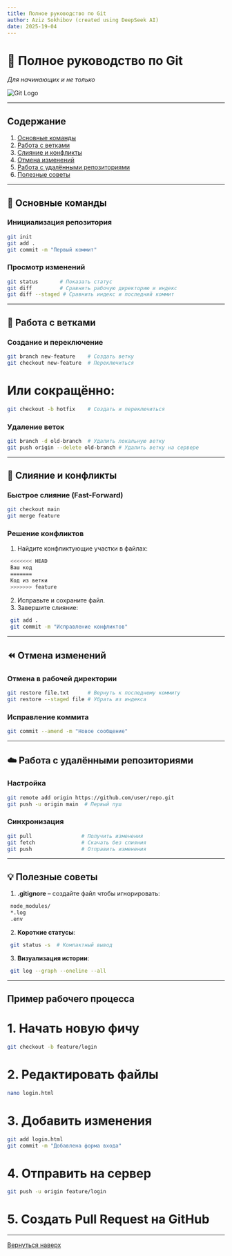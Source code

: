 ```yaml
---
title: Полное руководство по Git
author: Aziz Sokhibov (created using DeepSeek AI)
date: 2025-19-04
---
```


# 🚀 Полное руководство по Git 
_Для начинающих и не только_

![Git Logo](https://git-scm.com/images/logo@2x.png)

---

## Содержание
1. [Основные команды](#-основные-команды)
2. [Работа с ветками](#-работа-с-ветками)
3. [Слияние и конфликты](#-слияние-и-конфликты)
4. [Отмена изменений](#-отмена-изменений)
5. [Работа с удалёнными репозиториями](#-работа-с-удалёнными-репозиториями)
6. [Полезные советы](#-полезные-советы)

---

## 🔧 Основные команды

### Инициализация репозитория
```bash
git init
git add .
git commit -m "Первый коммит"
```
### Просмотр изменений
```bash
git status       # Показать статус
git diff         # Сравнить рабочую директорию и индекс
git diff --staged # Сравнить индекс и последний коммит
```
---

## 🌿 Работа с ветками

### Создание и переключение
```bash
git branch new-feature    # Создать ветку
git checkout new-feature  # Переключиться
```
# Или сокращённо:
```bash
git checkout -b hotfix    # Создать и переключиться
```
### Удаление веток
```bash
git branch -d old-branch  # Удалить локальную ветку
git push origin --delete old-branch # Удалить ветку на сервере
```
---

## 🔄 Слияние и конфликты

### Быстрое слияние (Fast-Forward)
```bash
git checkout main
git merge feature
```
### Решение конфликтов
1. Найдите конфликтующие участки в файлах:
  ```bash
   <<<<<<< HEAD
   Ваш код
   =======
   Код из ветки
   >>>>>>> feature
   ```
2. Исправьте и сохраните файл.
3. Завершите слияние:
  ```bash
   git add .
   git commit -m "Исправление конфликтов"
   ```
---

## ⏪ Отмена изменений

### Отмена в рабочей директории
```bash
git restore file.txt      # Вернуть к последнему коммиту
git restore --staged file # Убрать из индекса
```
### Исправление коммита
```bash
git commit --amend -m "Новое сообщение"
```
---

## ☁️ Работа с удалёнными репозиториями

### Настройка
```bash
git remote add origin https://github.com/user/repo.git
git push -u origin main  # Первый пуш
```
### Синхронизация
```bash
git pull                # Получить изменения
git fetch               # Скачать без слияния
git push                # Отправить изменения
```
---

## 💡 Полезные советы

1. **.gitignore** – создайте файл чтобы игнорировать:
  ```bash
   node_modules/
   *.log
   .env
   ```
2. **Короткие статусы**:
  ```bash
   git status -s  # Компактный вывод
   ```
3. **Визуализация истории**:
  ```bash
   git log --graph --oneline --all
   ```
---

## Пример рабочего процесса

# 1. Начать новую фичу
```bash
git checkout -b feature/login
```
# 2. Редактировать файлы
```bash
nano login.html
```
# 3. Добавить изменения
```bash
git add login.html
git commit -m "Добавлена форма входа"
```

# 4. Отправить на сервер
```bash
git push -u origin feature/login
```
# 5. Создать Pull Request на GitHub
---
[Вернуться наверх](#)
    
